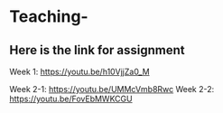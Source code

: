 # Teaching-

## Here is the link for assignment
Week 1: https://youtu.be/h10VjjZa0_M

Week 2-1: https://youtu.be/UMMcVmb8Rwc
Week 2-2: https://youtu.be/FovEbMWKCGU
